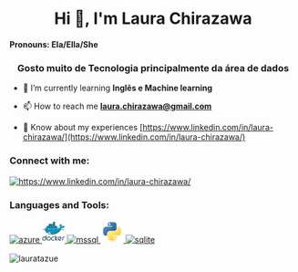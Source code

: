 




<h1 align="center">Hi 👋, I'm Laura Chirazawa</h1>
<h4>Pronouns: Ela/Ella/She<h4>
<h3 align="center">Gosto muito de Tecnologia principalmente da área de dados</h3>

- 🌱 I’m currently learning **Inglês e Machine learning**

- 📫 How to reach me **laura.chirazawa@gmail.com**

- 📄 Know about my experiences [https://www.linkedin.com/in/laura-chirazawa/](https://www.linkedin.com/in/laura-chirazawa/)

<h3 align="left">Connect with me:</h3>
<p align="left">
<a href="https://linkedin.com/in/https://www.linkedin.com/in/laura-chirazawa/" target="blank"><img align="center" src="https://raw.githubusercontent.com/rahuldkjain/github-profile-readme-generator/master/src/images/icons/Social/linked-in-alt.svg" alt="https://www.linkedin.com/in/laura-chirazawa/" height="30" width="40" /></a>
</p>

<h3 align="left">Languages and Tools:</h3>
<p align="left"> <a href="https://azure.microsoft.com/en-in/" target="_blank" rel="noreferrer"> <img src="https://www.vectorlogo.zone/logos/microsoft_azure/microsoft_azure-icon.svg" alt="azure" width="40" height="40"/> </a> <a href="https://www.docker.com/" target="_blank" rel="noreferrer"> <img src="https://raw.githubusercontent.com/devicons/devicon/master/icons/docker/docker-original-wordmark.svg" alt="docker" width="40" height="40"/> </a> <a href="https://www.microsoft.com/en-us/sql-server" target="_blank" rel="noreferrer"> <img src="https://www.svgrepo.com/show/303229/microsoft-sql-server-logo.svg" alt="mssql" width="40" height="40"/> </a> <a href="https://www.python.org" target="_blank" rel="noreferrer"> <img src="https://raw.githubusercontent.com/devicons/devicon/master/icons/python/python-original.svg" alt="python" width="40" height="40"/> </a> <a href="https://www.sqlite.org/" target="_blank" rel="noreferrer"> <img src="https://www.vectorlogo.zone/logos/sqlite/sqlite-icon.svg" alt="sqlite" width="40" height="40"/> </a> </p>

<p><img align="center" src="https://github-readme-stats.vercel.app/api/top-langs?username=lauratazue&show_icons=true&locale=en&layout=compact" alt="lauratazue" /></p>
